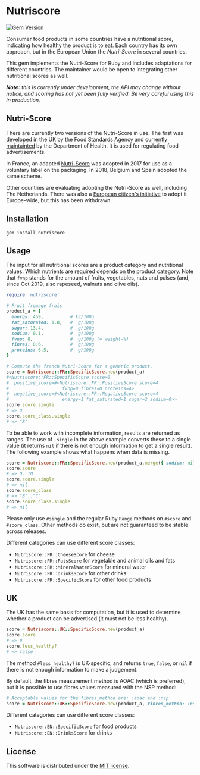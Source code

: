 # Nutriscore

[![Gem Version](https://badge.fury.io/rb/nutriscore.svg)](https://rubygems.org/gems/nutriscore)

Consumer food products in some countries have a nutritional score, indicating
how healthy the product is to eat. Each country has its own approach, but in
the European Union the _Nutri-Score_ in several countries.

This gem implements the Nutri-Score for Ruby and includes adaptations for different
countries. The maintainer would be open to integrating other nutritional scores as well.

_**Note:** this is currently under development, the API may change without notice,
and scoring has not yet been fully verified. Be very careful using this in production._

## Nutri-Score

There are currently two versions of the Nutri-Score in use. The first was
[developed](https://www.food.gov.uk/business-guidance/nutrient-profiling-model-for-children)
in the UK by the Food Standards Agency and
[currently maintainted](https://www.gov.uk/government/publications/the-nutrient-profiling-model)
by the Department of Health. It is used for regulating food advertisements.

In France, an adapted
[Nutri-Score](https://www.santepubliquefrance.fr/Sante-publique-France/Nutri-Score)
was adopted in 2017 for use as a voluntary label on the packaging.
In 2018, Belgium and Spain adopted the same scheme.

Other countries are evaluating adopting the Nutri-Score as well, including
The Netherlands. There was also a
[European citizen's initiative](http://ec.europa.eu/citizens-initiative/public/initiatives/ongoing/details/2019/000008_en)
to adopt it Europe-wide, but this has been withdrawn.

## Installation

```
gem install nutriscore
```

## Usage

The input for all nutritional scores are a product category and nutritional values.
Which nutrients are required depends on the product category. Note that `fvnp` stands
for the amount of fruits, vegetables, nuts and pulses (and, since Oct 2019, also
rapeseed, walnuts and olive oils).

```ruby
require 'nutriscore'

# Fruit fromage frais
product_a = {
  energy: 459,          # kJ/100g
  fat_saturated: 1.8,   #  g/100g
  sugar: 13.4,          #  g/100g
  sodium: 0.1,          #  g/100g
  fvnp: 8,              #  g/100g (= weight-%)
  fibres: 0.6,          #  g/100g
  proteins: 6.5,        #  g/100g
}

# Compute the french Nutri-Score for a generic product.
score = Nutriscore::FR::SpecificScore.new(product_a)
#<Nutriscore::FR::SpecificScore score=0
#  positive_score=#<Nutriscore::FR::PositiveScore score=4
#                    fvnp=0 fibres=0 proteins=4>
#  negative_score=#<Nutriscore::FR::NegativeScore score=4
#                    energy=1 fat_saturated=1 sugar=2 sodium=0>>
score.score.single
# => 0
score.score_class.single
# => "B"
```

To be able to work with incomplete information, results are returned as ranges.
The use of `.single` in the above example converts these to a single value (it
returns `nil` if there is not enough information to get a single result). The
following example shows what happens when data is missing.

```ruby
score = Nutriscore::FR::SpecificScore.new(product_a.merge({ sodium: nil }))
score.score
# => 0..10
score.score.single
# => nil
score.score_class
# => "B".."C"
score.score_class.single
# => nil
```

Please only use `#single` and the regular Ruby `Range` methods on `#score` and `#score_class`.
Other methods do exist, but are not guaranteed to be stable across releases.

Different categories can use different score classes:
* `Nutriscore::FR::CheeseScore` for cheese
* `Nutriscore::FR::FatsScore` for vegetable and animal oils and fats
* `Nutriscore::FR::MineralWaterScore` for mineral water
* `Nutriscore::FR::DrinksScore` for other drinks
* `Nutriscore::FR::SpecificScore` for other food products

## UK

The UK has the same basis for computation, but it is used to determine
whether a product can be advertised (it must not be less healthy).

```ruby
score = Nutriscore::UK::SpecificScore.new(product_a)
score.score
# => 0
score.less_healthy?
# => false
```

The method `#less_healthy?` is UK-specific, and returns `true`, `false`, or `nil`
if there is not enough information to make a judgement.

By default, the fibres measurement method is AOAC (which is preferred), but
it is possible to use fibres values measured with the NSP method:

```ruby
# Acceptable values for the fibres_method are: :aoac and :nsp.
score = Nutriscore::UK::SpecificScore.new(product_a, fibres_method: :nsp)
```

Different categories can use different score classes:
* `Nutriscore::EN::SpecificScore` for food products
* `Nutriscore::EN::DrinksScore` for drinks

## License

This software is distributed under the [MIT license](LICENSE).
